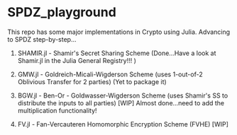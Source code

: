 # SPDZ_playground

This repo has some major implementations in Crypto using Julia. Advancing to SPDZ step-by-step...

1) SHAMIR.jl - Shamir's Secret Sharing Scheme (Done...Have a look at Shamir.jl in the Julia General Registry!!! ) 

2) GMW.jl - Goldreich-Micali-Wigderson Scheme (uses 1-out-of-2 Oblivious Transfer for 2 parties) (Yet to package it)

3) BGW.jl - Ben-Or - Goldwasser-Wigderson Scheme (uses Shamir's SS to distribute the inputs to all parties) [WIP] Almost done...need to add the multiplication functionality!

4) FV.jl - Fan-Vercauteren Homomorphic Encryption Scheme (FVHE) [WIP]

